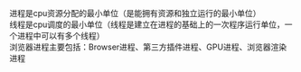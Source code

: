 进程是cpu资源分配的最小单位（是能拥有资源和独立运行的最小单位）    
线程是cpu调度的最小单位（线程是建立在进程的基础上的一次程序运行单位，一个进程中可以有多个线程）    
浏览器进程主要包括：Browser进程、第三方插件进程、GPU进程、浏览器渲染进程

